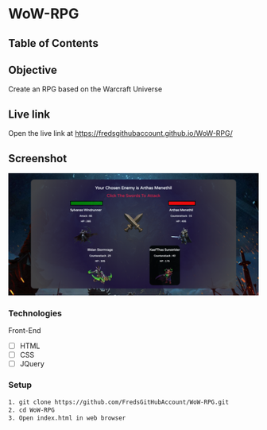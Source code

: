 # WoW-RPG

## Table of Contents 

## Objective 

Create an RPG based on the Warcraft Universe

## Live link
Open the live link at https://fredsgithubaccount.github.io/WoW-RPG/

## Screenshot
![Screenshot](/assets/images/ss.png)

### Technologies
Front-End
- [ ] HTML
- [ ] CSS
- [ ] JQuery

### Setup 
```
1. git clone https://github.com/FredsGitHubAccount/WoW-RPG.git
2. cd WoW-RPG
3. Open index.html in web browser

```
